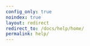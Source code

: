 ```yaml
---
config_only: true
noindex: true
layout: redirect
redirect_to: /docs/help/home/
permalink: help/
---
```

